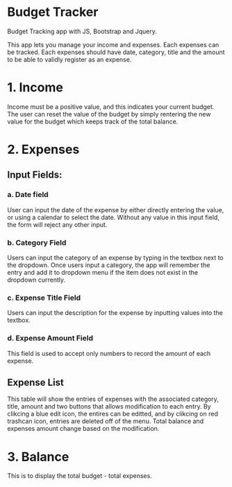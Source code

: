 # Budget Tracker
Budget Tracking app with JS, Bootstrap and Jquery.

This app lets you manage your income and expenses. Each expenses can be tracked. Each expenses should have date, category, title and the amount to be able to validly register as an expense.

# 1. Income
Income must be a positive value, and this indicates your current budget. The user can reset the value of the budget by simply rentering the new value for the budget which keeps track of the total balance.

# 2. Expenses
## Input Fields:
### a. Date field
User can input the date of the expense by either directly entering the value, or using a calendar to select the date. Without any value in this input field, the form will reject any other input.
### b. Category Field
Users can input the category of an expense by typing in the textbox next to the dropdown. Once users input a category, the app will remember the entry and add it to dropdown menu if the item does not exist in the dropdown currently.
### c. Expense Title Field
Users can input the description for the expense by inputting values into the textbox.
### d. Expense Amount Field
This field is used to accept only numbers to record the amount of each expense.

## Expense List
This table will show the entries of expenses with the associated category, title, amount and two buttons that allows modification to each entry. By clikcing a blue edit icon, the entires can be editted, and by clikcing on red trashcan icon, entries are deleted off of the menu. Total balance and expenses amount change based on the modification.

# 3. Balance
This is to display the total budget - total expenses.
